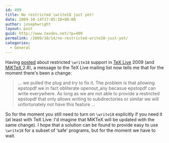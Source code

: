 ```yaml
---
id: 499
title: No restricted \write18 just yet!
date: 2009-10-14T17:05:10+00:00
author: josephwright
layout: post
guid: http://www.texdev.net/?p=499
permalink: /2009/10/14/no-restricted-write18-just-yet/
categories:
  - General
---
```

Having [posted](/2009/10/06/what-does-write18-mean/) about restricted `\write18` support in [TeX Live](https://tug.org/texlive) 2009 (and [MiKTeX ](https://www.miktex.org/)2.8), a message to the TeX Live mailing list now tells me that for the moment there's been a change:

> … we pulled the plug and try to fix it. The problem is that
allowing epstopdf we in fact obliterate openout_any becasue
epstopdf can write everywhere.
As long as we are not able to provide a restricted epstopdf that
only allows writing to subdirectories or similar we will
unfortunately not have this feature …

So for the moment you still need to turn on `\write18` explicitly if you need it (at least with TeX Live: I'd imagine that MiKTeX will be updated with the same change). I hope that a solution can be found to provide easy to use `\write18` for a subset of ‘safe’ programs, but for the moment we have to wait.

